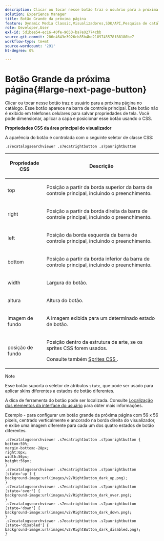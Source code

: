```yaml
---
description: Clicar ou tocar nesse botão traz o usuário para a próxima página no catálogo. Esse botão aparece na barra de controle principal. Este botão não é exibido em telefones celulares para salvar propriedades de tela. Você pode dimensionar, aplicar a capa e posicionar esse botão usando o CSS.
solution: Experience Manager
title: Botão Grande da próxima página
feature: Dynamic Media Classic,Visualizadores,SDK/API,Pesquisa de catálogo eletrônico
role: Developer,User
exl-id: 5d1bee54-ec16-40fe-9653-ba7e02774cbb
source-git-commit: 206e4643e3926cb85b4be2189743578f88180be7
workflow-type: tm+mt
source-wordcount: '291'
ht-degree: 0%

---
```


# Botão Grande da próxima página{#large-next-page-button}

Clicar ou tocar nesse botão traz o usuário para a próxima página no catálogo. Esse botão aparece na barra de controle principal. Este botão não é exibido em telefones celulares para salvar propriedades de tela. Você pode dimensionar, aplicar a capa e posicionar esse botão usando o CSS.

<!--<a id="section_6C008EE11212461FA744F2540D38C295"></a>-->

**Propriedades CSS da área principal do visualizador**

A aparência do botão é controlada com o seguinte seletor de classe CSS:

`.s7ecatalogsearchviewer .s7ecatrightbutton .s7panrightbutton`

<table id="table_94EE3F5BBE4547C0B4943471CEE7EDE4"> 
 <thead> 
  <tr> 
   <th colname="col1" class="entry"> <p> Propriedade CSS </p> </th> 
   <th colname="col2" class="entry"> <p>Descrição </p> </th> 
  </tr> 
 </thead>
 <tbody> 
  <tr> 
   <td colname="col1"> <p> <span class="codeph"> top  </span> </p> </td> 
   <td colname="col2"> <p>Posição a partir da borda superior da barra de controle principal, incluindo o preenchimento. </p> </td> 
  </tr> 
  <tr> 
   <td colname="col1"> <p> <span class="codeph"> right  </span> </p> </td> 
   <td colname="col2"> <p>Posição a partir da borda direita da barra de controle principal, incluindo o preenchimento. </p> </td> 
  </tr> 
  <tr> 
   <td colname="col1"> <p> <span class="codeph"> left  </span> </p> </td> 
   <td colname="col2"> <p>Posição da borda esquerda da barra de controle principal, incluindo o preenchimento. </p> </td> 
  </tr> 
  <tr> 
   <td colname="col1"> <p> <span class="codeph"> bottom  </span> </p> </td> 
   <td colname="col2"> <p>Posição a partir da borda inferior da barra de controle principal, incluindo o preenchimento. </p> </td> 
  </tr> 
  <tr> 
   <td colname="col1"> <p> <span class="codeph"> width </span> </p> </td> 
   <td colname="col2"> <p>Largura do botão. </p> </td> 
  </tr> 
  <tr> 
   <td colname="col1"> <p> <span class="codeph"> altura  </span> </p> </td> 
   <td colname="col2"> <p>Altura do botão. </p> </td> 
  </tr> 
  <tr> 
   <td colname="col1"> <p> <span class="codeph"> imagem de fundo  </span> </p> </td> 
   <td colname="col2"> <p>A imagem exibida para um determinado estado de botão. </p> </td> 
  </tr> 
  <tr> 
   <td colname="col1"> <p> <span class="codeph"> posição de fundo  </span> </p> </td> 
   <td colname="col2"> <p> Posição dentro da estrutura de arte, se os sprites CSS forem usados. </p> <p>Consulte também <a href="../../../c-html5-s7-aem-asset-viewers/c-html5-ecatsearch-viewer-about/c-html5-ecatsearch-viewer-customizingviewer/c-html5-ecatsearch-viewer-customizingviewer.md#section-9d570f95eb2443aca74c1b02f6e89aff" format="dita" scope="local"> Sprites CSS </a>. </p> </td> 
  </tr> 
 </tbody> 
</table>

>[!NOTE]
>
>Esse botão suporta o seletor de atributos `state`, que pode ser usado para aplicar skins diferentes a estados de botão diferentes.

A dica de ferramenta do botão pode ser localizada. Consulte [Localização dos elementos da interface do usuário](../../../c-html5-s7-aem-asset-viewers/c-html5-ecatsearch-viewer-about/c-html5-ecatsearch-viewer-localization.md#concept-cbfc39344c494eb7b9f6a272cff0cc74) para obter mais informações.

Exemplo - para configurar um botão grande da próxima página com 56 x 56 pixels, centrado verticalmente e ancorado na borda direita do visualizador, e exibe uma imagem diferente para cada um dos quatro estados de botão diferentes.

```
.s7ecatalogsearchviewer .s7ecatrightbutton .s7panrightbutton { 
bottom:50%; 
margin-bottom:-28px; 
right:0px; 
width:56px; 
height:56px; 
} 
.s7ecatalogsearchviewer .s7ecatrightbutton .s7panrightbutton [state='up'] { 
background-image:url(images/v2/RightButton_dark_up.png); 
} 
.s7ecatalogsearchviewer .s7ecatrightbutton .s7panrightbutton [state='over'] {  
background-image:url(images/v2/RightButton_dark_over.png); 
} 
.s7ecatalogsearchviewer .s7ecatrightbutton .s7panrightbutton [state='down'] {  
background-image:url(images/v2/RightButton_dark_down.png); 
} 
.s7ecatalogsearchviewer .s7ecatrightbutton .s7panrightbutton [state='disabled'] { 
background-image:url(images/v2/RightButton_dark_disabled.png); 
}
```
